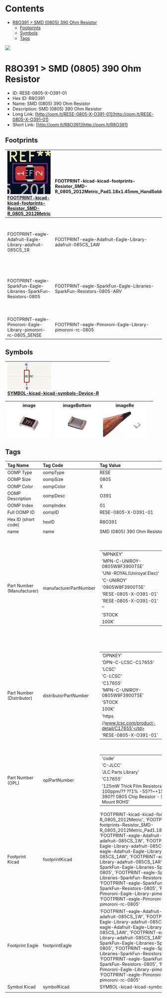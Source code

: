 



Contents
========

* [R8O391 > SMD (0805) 390 Ohm Resistor](#r8o391--smd-0805-390-ohm-resistor)
	* [Footprints](#footprints)
	* [Symbols](#symbols)
	* [Tags](#tags)
  
![][im]
# R8O391 > SMD (0805) 390 Ohm Resistor

- ID: RESE-0805-X-O391-01
- Hex ID: R8O391
- Name: SMD (0805) 390 Ohm Resistor
- Description: SMD (0805) 390 Ohm Resistor
- Long Link: [http://oom.lt/RESE-0805-X-O391-01](http://oom.lt/RESE-0805-X-O391-01)
- Short Link: [http://oom.lt/R8O391](http://oom.lt/R8O391)

## Footprints
  

|[![](https://raw.githubusercontent.com/oomlout/oomlout_OOMP_eda_V2/main/FOOTPRINT/kicad/kicad-footprints/Resistor_SMD/R_0805_2012Metric/image_140.png)<br>FOOTPRINT-kicad-kicad-footprints-Resistor_SMD-R_0805_2012Metric](https://github.com/oomlout/oomlout_OOMP_eda_V2/tree/main/FOOTPRINT/kicad/kicad-footprints/Resistor_SMD/R_0805_2012Metric/)|![]()<br>FOOTPRINT-kicad-kicad-footprints-Resistor_SMD-R_0805_2012Metric_Pad1.18x1.45mm_HandSolder|![]()<br>FOOTPRINT-eagle-Adafruit-Eagle-Library-adafruit-085CS_1W|
| :--- | :--- | :--- |
|![]()<br>FOOTPRINT-eagle-Adafruit-Eagle-Library-adafruit-085CS_1R|![]()<br>FOOTPRINT-eagle-Adafruit-Eagle-Library-adafruit-085CS_1AW|![]()<br>FOOTPRINT-eagle-Adafruit-Eagle-Library-adafruit-085CS_1AR|
|![]()<br>FOOTPRINT-eagle-SparkFun-Eagle-Libraries-SparkFun-Resistors-0805|![]()<br>FOOTPRINT-eagle-SparkFun-Eagle-Libraries-SparkFun-Resistors-0805-ARV|![]()<br>FOOTPRINT-eagle-SparkFun-Eagle-Libraries-SparkFun-Resistors-0805|
|![]()<br>FOOTPRINT-eagle-Pimoroni-Eagle-Library-pimoroni-rc-0805_SENSE|![]()<br>FOOTPRINT-eagle-Pimoroni-Eagle-Library-pimoroni-rc-0805||

## Symbols
  

|[![](https://raw.githubusercontent.com/oomlout/oomlout_OOMP_eda_V2/main/SYMBOL/kicad/kicad-symbols/Device/R/image_140.png)<br>SYMBOL-kicad-kicad-symbols-Device-R](https://github.com/oomlout/oomlout_OOMP_eda_V2/tree/main/SYMBOL/kicad/kicad-symbols/Device/R/)|||
| :--- | :--- | :--- |
  

|image<br>[![](https://raw.githubusercontent.com/oomlout/oomlout_OOMP_parts_V2/main/RESE/0805/X/O391/01/image_140.jpg)](https://github.com/oomlout/oomlout_OOMP_parts_V2/tree/main/RESE/0805/X/O391/01/image.jpg)|imageBottom<br>[![](https://raw.githubusercontent.com/oomlout/oomlout_OOMP_parts_V2/main/RESE/0805/X/O391/01/image_BOTTOM_140.jpg)](https://github.com/oomlout/oomlout_OOMP_parts_V2/tree/main/RESE/0805/X/O391/01/image_BOTTOM.jpg)|imageRe<br>[![](https://raw.githubusercontent.com/oomlout/oomlout_OOMP_parts_V2/main/RESE/0805/X/O391/01/image_RE_140.jpg)](https://github.com/oomlout/oomlout_OOMP_parts_V2/tree/main/RESE/0805/X/O391/01/image_RE.jpg)||
| :---: | :---: | :---: | :---: |

## Tags
  

|Tag Name|Tag Code|Tag Value|
| :--- | :--- | :--- |
|OOMP Type|oompType|RESE|
|OOMP Size|oompSize|0805|
|OOMP Color|oompColor|X|
|OOMP Description|oompDesc|O391|
|OOMP Index|oompIndex|01|
|Full OOMP ID|oompID|RESE-0805-X-O391-01|
|Hex ID (short code)|hexID|R8O391|
|name|name|SMD (0805) 390 Ohm Resistor|
|Part Number (Manufacturer)|manufacturerPartNumber|<table><tr><td>'MPNKEY'</td></tr><tr><td> 'MPN-C-UNIROY-0805W8F3900T5E'</td><td> 'MANUFACTURER'</td></tr><tr><td> 'UNI-ROYAL(Uniroyal Elec)'</td><td> 'MANUCODE'</td></tr><tr><td> 'C-UNIROY'</td><td> 'MPN'</td></tr><tr><td> '0805W8F3900T5E'</td><td> 'OOMPIDPARTIAL'</td></tr><tr><td> 'RESE-0805-X-O391-01'</td><td> 'OOMPID'</td></tr><tr><td> 'RESE-0805-X-O391-01'</td><td> 'LINK'</td></tr><tr><td> ''</td><td> 'tags'</td></tr><tr><td> 'STOCK</td></tr><tr><td>100K'</td></tr></table></td><td> <table><tr><td>'MPNKEY'</td></tr><tr><td> 'MPN-C-UNIROY-0805W8J0391T5E'</td><td> 'MANUFACTURER'</td></tr><tr><td> 'UNI-ROYAL(Uniroyal Elec)'</td><td> 'MANUCODE'</td></tr><tr><td> 'C-UNIROY'</td><td> 'MPN'</td></tr><tr><td> '0805W8J0391T5E'</td><td> 'OOMPIDPARTIAL'</td></tr><tr><td> 'RESE-0805-X-O391-01'</td><td> 'OOMPID'</td></tr><tr><td> 'RESE-0805-X-O391-01'</td><td> 'LINK'</td></tr><tr><td> ''</td><td> 'tags'</td></tr><tr><td> 'STOCK</td></tr><tr><td>10K'</td></tr></table></td><td> <table><tr><td>'MPNKEY'</td></tr><tr><td> 'MPN-C-LIZELE-CR0805J80391G'</td><td> 'MANUFACTURER'</td></tr><tr><td> 'LIZ Elec'</td><td> 'MANUCODE'</td></tr><tr><td> 'C-LIZELE'</td><td> 'MPN'</td></tr><tr><td> 'CR0805J80391G'</td><td> 'OOMPIDPARTIAL'</td></tr><tr><td> 'RESE-0805-X-O391-01'</td><td> 'OOMPID'</td></tr><tr><td> 'RESE-0805-X-O391-01'</td><td> 'LINK'</td></tr><tr><td> ''</td><td> 'tags'</td></tr><tr><td> </td></tr></table></td><td> <table><tr><td>'MPNKEY'</td></tr><tr><td> 'MPN-C-RALEC-RTT053900FTP'</td><td> 'MANUFACTURER'</td></tr><tr><td> 'RALEC'</td><td> 'MANUCODE'</td></tr><tr><td> 'C-RALEC'</td><td> 'MPN'</td></tr><tr><td> 'RTT053900FTP'</td><td> 'OOMPIDPARTIAL'</td></tr><tr><td> 'RESE-0805-X-O391-01'</td><td> 'OOMPID'</td></tr><tr><td> 'RESE-0805-X-O391-01'</td><td> 'LINK'</td></tr><tr><td> ''</td><td> 'tags'</td></tr><tr><td> 'STOCK</td></tr><tr><td>1K'</td></tr></table></td><td> <table><tr><td>'MPNKEY'</td></tr><tr><td> 'MPN-C-RALEC-RTT05391JTP'</td><td> 'MANUFACTURER'</td></tr><tr><td> 'RALEC'</td><td> 'MANUCODE'</td></tr><tr><td> 'C-RALEC'</td><td> 'MPN'</td></tr><tr><td> 'RTT05391JTP'</td><td> 'OOMPIDPARTIAL'</td></tr><tr><td> 'RESE-0805-X-O391-01'</td><td> 'OOMPID'</td></tr><tr><td> 'RESE-0805-X-O391-01'</td><td> 'LINK'</td></tr><tr><td> ''</td><td> 'tags'</td></tr><tr><td> 'STOCK</td></tr><tr><td>1K'</td></tr></table></td><td> <table><tr><td>'MPNKEY'</td></tr><tr><td> 'MPN-C-YAGEO-RC0805FR-07390RL'</td><td> 'MANUFACTURER'</td></tr><tr><td> 'YAGEO'</td><td> 'MANUCODE'</td></tr><tr><td> 'C-YAGEO'</td><td> 'MPN'</td></tr><tr><td> 'RC0805FR-07390RL'</td><td> 'OOMPIDPARTIAL'</td></tr><tr><td> 'RESE-0805-X-O391-01'</td><td> 'OOMPID'</td></tr><tr><td> 'RESE-0805-X-O391-01'</td><td> 'LINK'</td></tr><tr><td> ''</td><td> 'tags'</td></tr><tr><td> 'STOCK</td></tr><tr><td>1K'</td></tr></table></td><td> <table><tr><td>'MPNKEY'</td></tr><tr><td> 'MPN-C-YAGEO-RC0805JR-07390RL'</td><td> 'MANUFACTURER'</td></tr><tr><td> 'YAGEO'</td><td> 'MANUCODE'</td></tr><tr><td> 'C-YAGEO'</td><td> 'MPN'</td></tr><tr><td> 'RC0805JR-07390RL'</td><td> 'OOMPIDPARTIAL'</td></tr><tr><td> 'RESE-0805-X-O391-01'</td><td> 'OOMPID'</td></tr><tr><td> 'RESE-0805-X-O391-01'</td><td> 'LINK'</td></tr><tr><td> ''</td><td> 'tags'</td></tr><tr><td> </td></tr></table></td><td> <table><tr><td>'MPNKEY'</td></tr><tr><td> 'MPN-C-FHGUAN-RS-05K3900FT'</td><td> 'MANUFACTURER'</td></tr><tr><td> 'FH (Guangdong Fenghua Advanced Tech)'</td><td> 'MANUCODE'</td></tr><tr><td> 'C-FHGUAN'</td><td> 'MPN'</td></tr><tr><td> 'RS-05K3900FT'</td><td> 'OOMPIDPARTIAL'</td></tr><tr><td> 'RESE-0805-X-O391-01'</td><td> 'OOMPID'</td></tr><tr><td> 'RESE-0805-X-O391-01'</td><td> 'LINK'</td></tr><tr><td> ''</td><td> 'tags'</td></tr><tr><td> 'STOCK</td></tr><tr><td>1K'</td></tr></table></td><td> <table><tr><td>'MPNKEY'</td></tr><tr><td> 'MPN-C-TAITEC-RM10FTN3900'</td><td> 'MANUFACTURER'</td></tr><tr><td> 'TA-I Tech'</td><td> 'MANUCODE'</td></tr><tr><td> 'C-TAITEC'</td><td> 'MPN'</td></tr><tr><td> 'RM10FTN3900'</td><td> 'OOMPIDPARTIAL'</td></tr><tr><td> 'RESE-0805-X-O391-01'</td><td> 'OOMPID'</td></tr><tr><td> 'RESE-0805-X-O391-01'</td><td> 'LINK'</td></tr><tr><td> ''</td><td> 'tags'</td></tr><tr><td> 'STOCK</td></tr><tr><td>1K'</td></tr></table></td><td> <table><tr><td>'MPNKEY'</td></tr><tr><td> 'MPN-C-WALSIN-WR08X3900FTL'</td><td> 'MANUFACTURER'</td></tr><tr><td> 'Walsin Tech Corp'</td><td> 'MANUCODE'</td></tr><tr><td> 'C-WALSIN'</td><td> 'MPN'</td></tr><tr><td> 'WR08X3900FTL'</td><td> 'OOMPIDPARTIAL'</td></tr><tr><td> 'RESE-0805-X-O391-01'</td><td> 'OOMPID'</td></tr><tr><td> 'RESE-0805-X-O391-01'</td><td> 'LINK'</td></tr><tr><td> ''</td><td> 'tags'</td></tr><tr><td> 'STOCK</td></tr><tr><td>1K'</td></tr></table></td><td> <table><tr><td>'MPNKEY'</td></tr><tr><td> 'MPN-C-WALSIN-WR08X391JTL'</td><td> 'MANUFACTURER'</td></tr><tr><td> 'Walsin Tech Corp'</td><td> 'MANUCODE'</td></tr><tr><td> 'C-WALSIN'</td><td> 'MPN'</td></tr><tr><td> 'WR08X391JTL'</td><td> 'OOMPIDPARTIAL'</td></tr><tr><td> 'RESE-0805-X-O391-01'</td><td> 'OOMPID'</td></tr><tr><td> 'RESE-0805-X-O391-01'</td><td> 'LINK'</td></tr><tr><td> ''</td><td> 'tags'</td></tr><tr><td> 'STOCK</td></tr><tr><td>1K'</td></tr></table></td><td> <table><tr><td>'MPNKEY'</td></tr><tr><td> 'MPN-C-HKRHON-RCT05390RFLF'</td><td> 'MANUFACTURER'</td></tr><tr><td> 'HKR(Hong Kong Resistors)'</td><td> 'MANUCODE'</td></tr><tr><td> 'C-HKRHON'</td><td> 'MPN'</td></tr><tr><td> 'RCT05390RFLF'</td><td> 'OOMPIDPARTIAL'</td></tr><tr><td> 'RESE-0805-X-O391-01'</td><td> 'OOMPID'</td></tr><tr><td> 'RESE-0805-X-O391-01'</td><td> 'LINK'</td></tr><tr><td> ''</td><td> 'tags'</td></tr><tr><td> </td></tr></table></td><td> <table><tr><td>'MPNKEY'</td></tr><tr><td> 'MPN-C-KOASPE-RN73H2ATTD3900B25'</td><td> 'MANUFACTURER'</td></tr><tr><td> 'KOA Speer Elec'</td><td> 'MANUCODE'</td></tr><tr><td> 'C-KOASPE'</td><td> 'MPN'</td></tr><tr><td> 'RN73H2ATTD3900B25'</td><td> 'OOMPIDPARTIAL'</td></tr><tr><td> 'RESE-0805-X-O391-01'</td><td> 'OOMPID'</td></tr><tr><td> 'RESE-0805-X-O391-01'</td><td> 'LINK'</td></tr><tr><td> ''</td><td> 'tags'</td></tr><tr><td> </td></tr></table></td><td> <table><tr><td>'MPNKEY'</td></tr><tr><td> 'MPN-C-KOASPE-RN732ATTD3900B25'</td><td> 'MANUFACTURER'</td></tr><tr><td> 'KOA Speer Elec'</td><td> 'MANUCODE'</td></tr><tr><td> 'C-KOASPE'</td><td> 'MPN'</td></tr><tr><td> 'RN732ATTD3900B25'</td><td> 'OOMPIDPARTIAL'</td></tr><tr><td> 'RESE-0805-X-O391-01'</td><td> 'OOMPID'</td></tr><tr><td> 'RESE-0805-X-O391-01'</td><td> 'LINK'</td></tr><tr><td> ''</td><td> 'tags'</td></tr><tr><td> </td></tr></table></td><td> <table><tr><td>'MPNKEY'</td></tr><tr><td> 'MPN-C-BOURNS-CR0805-FX-3900ELF'</td><td> 'MANUFACTURER'</td></tr><tr><td> 'BOURNS'</td><td> 'MANUCODE'</td></tr><tr><td> 'C-BOURNS'</td><td> 'MPN'</td></tr><tr><td> 'CR0805-FX-3900ELF'</td><td> 'OOMPIDPARTIAL'</td></tr><tr><td> 'RESE-0805-X-O391-01'</td><td> 'OOMPID'</td></tr><tr><td> 'RESE-0805-X-O391-01'</td><td> 'LINK'</td></tr><tr><td> ''</td><td> 'tags'</td></tr><tr><td> </td></tr></table></td><td> <table><tr><td>'MPNKEY'</td></tr><tr><td> 'MPN-C-VIKING-ARG05FTC3900N'</td><td> 'MANUFACTURER'</td></tr><tr><td> 'Viking Tech'</td><td> 'MANUCODE'</td></tr><tr><td> 'C-VIKING'</td><td> 'MPN'</td></tr><tr><td> 'ARG05FTC3900N'</td><td> 'OOMPIDPARTIAL'</td></tr><tr><td> 'RESE-0805-X-O391-01'</td><td> 'OOMPID'</td></tr><tr><td> 'RESE-0805-X-O391-01'</td><td> 'LINK'</td></tr><tr><td> ''</td><td> 'tags'</td></tr><tr><td> 'STOCK</td></tr><tr><td>10K'</td></tr></table></td><td> <table><tr><td>'MPNKEY'</td></tr><tr><td> 'MPN-C-YAGEO-AC0805FR-07390RL'</td><td> 'MANUFACTURER'</td></tr><tr><td> 'YAGEO'</td><td> 'MANUCODE'</td></tr><tr><td> 'C-YAGEO'</td><td> 'MPN'</td></tr><tr><td> 'AC0805FR-07390RL'</td><td> 'OOMPIDPARTIAL'</td></tr><tr><td> 'RESE-0805-X-O391-01'</td><td> 'OOMPID'</td></tr><tr><td> 'RESE-0805-X-O391-01'</td><td> 'LINK'</td></tr><tr><td> ''</td><td> 'tags'</td></tr><tr><td> 'STOCK</td></tr><tr><td>10K'</td></tr></table></td><td> <table><tr><td>'MPNKEY'</td></tr><tr><td> 'MPN-C-YAGEO-AC0805JR-07390RL'</td><td> 'MANUFACTURER'</td></tr><tr><td> 'YAGEO'</td><td> 'MANUCODE'</td></tr><tr><td> 'C-YAGEO'</td><td> 'MPN'</td></tr><tr><td> 'AC0805JR-07390RL'</td><td> 'OOMPIDPARTIAL'</td></tr><tr><td> 'RESE-0805-X-O391-01'</td><td> 'OOMPID'</td></tr><tr><td> 'RESE-0805-X-O391-01'</td><td> 'LINK'</td></tr><tr><td> ''</td><td> 'tags'</td></tr><tr><td> 'STOCK</td></tr><tr><td>1K'</td></tr></table></td><td> <table><tr><td>'MPNKEY'</td></tr><tr><td> 'MPN-C-MULTIC-MCWF08P3900FTL'</td><td> 'MANUFACTURER'</td></tr><tr><td> 'Multicomp'</td><td> 'MANUCODE'</td></tr><tr><td> 'C-MULTIC'</td><td> 'MPN'</td></tr><tr><td> 'MCWF08P3900FTL'</td><td> 'OOMPIDPARTIAL'</td></tr><tr><td> 'RESE-0805-X-O391-01'</td><td> 'OOMPID'</td></tr><tr><td> 'RESE-0805-X-O391-01'</td><td> 'LINK'</td></tr><tr><td> ''</td><td> 'tags'</td></tr><tr><td> 'STOCK</td></tr><tr><td>1K'</td></tr></table></td><td> <table><tr><td>'MPNKEY'</td></tr><tr><td> 'MPN-C-KOASPE-RK73H2ATTD3900F'</td><td> 'MANUFACTURER'</td></tr><tr><td> 'KOA Speer Elec'</td><td> 'MANUCODE'</td></tr><tr><td> 'C-KOASPE'</td><td> 'MPN'</td></tr><tr><td> 'RK73H2ATTD3900F'</td><td> 'OOMPIDPARTIAL'</td></tr><tr><td> 'RESE-0805-X-O391-01'</td><td> 'OOMPID'</td></tr><tr><td> 'RESE-0805-X-O391-01'</td><td> 'LINK'</td></tr><tr><td> ''</td><td> 'tags'</td></tr><tr><td> </td></tr></table></td><td> <table><tr><td>'MPNKEY'</td></tr><tr><td> 'MPN-C-FHGUAN-RS-05K391JT'</td><td> 'MANUFACTURER'</td></tr><tr><td> 'FH (Guangdong Fenghua Advanced Tech)'</td><td> 'MANUCODE'</td></tr><tr><td> 'C-FHGUAN'</td><td> 'MPN'</td></tr><tr><td> 'RS-05K391JT'</td><td> 'OOMPIDPARTIAL'</td></tr><tr><td> 'RESE-0805-X-O391-01'</td><td> 'OOMPID'</td></tr><tr><td> 'RESE-0805-X-O391-01'</td><td> 'LINK'</td></tr><tr><td> ''</td><td> 'tags'</td></tr><tr><td> </td></tr></table></td><td> <table><tr><td>'MPNKEY'</td></tr><tr><td> 'MPN-C-KOASPE-RK73B2ATTD391J'</td><td> 'MANUFACTURER'</td></tr><tr><td> 'KOA Speer Elec'</td><td> 'MANUCODE'</td></tr><tr><td> 'C-KOASPE'</td><td> 'MPN'</td></tr><tr><td> 'RK73B2ATTD391J'</td><td> 'OOMPIDPARTIAL'</td></tr><tr><td> 'RESE-0805-X-O391-01'</td><td> 'OOMPID'</td></tr><tr><td> 'RESE-0805-X-O391-01'</td><td> 'LINK'</td></tr><tr><td> ''</td><td> 'tags'</td></tr><tr><td> </td></tr></table></td><td> <table><tr><td>'MPNKEY'</td></tr><tr><td> 'MPN-C-TYOHM-RMC08053901%N'</td><td> 'MANUFACTURER'</td></tr><tr><td> 'TyoHM'</td><td> 'MANUCODE'</td></tr><tr><td> 'C-TYOHM'</td><td> 'MPN'</td></tr><tr><td> 'RMC08053901%N'</td><td> 'OOMPIDPARTIAL'</td></tr><tr><td> 'RESE-0805-X-O391-01'</td><td> 'OOMPID'</td></tr><tr><td> 'RESE-0805-X-O391-01'</td><td> 'LINK'</td></tr><tr><td> ''</td><td> 'tags'</td></tr><tr><td> 'STOCK</td></tr><tr><td>1K'</td></tr></table></td><td> <table><tr><td>'MPNKEY'</td></tr><tr><td> 'MPN-C-TYOHM-RMC08053905%N'</td><td> 'MANUFACTURER'</td></tr><tr><td> 'TyoHM'</td><td> 'MANUCODE'</td></tr><tr><td> 'C-TYOHM'</td><td> 'MPN'</td></tr><tr><td> 'RMC08053905%N'</td><td> 'OOMPIDPARTIAL'</td></tr><tr><td> 'RESE-0805-X-O391-01'</td><td> 'OOMPID'</td></tr><tr><td> 'RESE-0805-X-O391-01'</td><td> 'LINK'</td></tr><tr><td> ''</td><td> 'tags'</td></tr><tr><td> </td></tr></table></td><td> <table><tr><td>'MPNKEY'</td></tr><tr><td> 'MPN-C-RESIST-PTFR0805B390RN9'</td><td> 'MANUFACTURER'</td></tr><tr><td> 'Resistor.Today'</td><td> 'MANUCODE'</td></tr><tr><td> 'C-RESIST'</td><td> 'MPN'</td></tr><tr><td> 'PTFR0805B390RN9'</td><td> 'OOMPIDPARTIAL'</td></tr><tr><td> 'RESE-0805-X-O391-01'</td><td> 'OOMPID'</td></tr><tr><td> 'RESE-0805-X-O391-01'</td><td> 'LINK'</td></tr><tr><td> ''</td><td> 'tags'</td></tr><tr><td> 'STOCK</td></tr><tr><td>10K'</td></tr></table></td><td> <table><tr><td>'MPNKEY'</td></tr><tr><td> 'MPN-C-RESIST-AECR0805F390RK9'</td><td> 'MANUFACTURER'</td></tr><tr><td> 'Resistor.Today'</td><td> 'MANUCODE'</td></tr><tr><td> 'C-RESIST'</td><td> 'MPN'</td></tr><tr><td> 'AECR0805F390RK9'</td><td> 'OOMPIDPARTIAL'</td></tr><tr><td> 'RESE-0805-X-O391-01'</td><td> 'OOMPID'</td></tr><tr><td> 'RESE-0805-X-O391-01'</td><td> 'LINK'</td></tr><tr><td> ''</td><td> 'tags'</td></tr><tr><td> </td></tr></table></td><td> <table><tr><td>'MPNKEY'</td></tr><tr><td> 'MPN-C-UNIROY-0805W8D3900T5E'</td><td> 'MANUFACTURER'</td></tr><tr><td> 'UNI-ROYAL(Uniroyal Elec)'</td><td> 'MANUCODE'</td></tr><tr><td> 'C-UNIROY'</td><td> 'MPN'</td></tr><tr><td> '0805W8D3900T5E'</td><td> 'OOMPIDPARTIAL'</td></tr><tr><td> 'RESE-0805-X-O391-01'</td><td> 'OOMPID'</td></tr><tr><td> 'RESE-0805-X-O391-01'</td><td> 'LINK'</td></tr><tr><td> ''</td><td> 'tags'</td></tr><tr><td> </td></tr></table></td><td> <table><tr><td>'MPNKEY'</td></tr><tr><td> 'MPN-C-PANASO-ERJ6ENF3900V'</td><td> 'MANUFACTURER'</td></tr><tr><td> 'PANASONIC'</td><td> 'MANUCODE'</td></tr><tr><td> 'C-PANASO'</td><td> 'MPN'</td></tr><tr><td> 'ERJ6ENF3900V'</td><td> 'OOMPIDPARTIAL'</td></tr><tr><td> 'RESE-0805-X-O391-01'</td><td> 'OOMPID'</td></tr><tr><td> 'RESE-0805-X-O391-01'</td><td> 'LINK'</td></tr><tr><td> ''</td><td> 'tags'</td></tr><tr><td> 'STOCK</td></tr><tr><td>10K'</td></tr></table></td><td> <table><tr><td>'MPNKEY'</td></tr><tr><td> 'MPN-C-PANASO-ERJ6GEYJ391V'</td><td> 'MANUFACTURER'</td></tr><tr><td> 'PANASONIC'</td><td> 'MANUCODE'</td></tr><tr><td> 'C-PANASO'</td><td> 'MPN'</td></tr><tr><td> 'ERJ6GEYJ391V'</td><td> 'OOMPIDPARTIAL'</td></tr><tr><td> 'RESE-0805-X-O391-01'</td><td> 'OOMPID'</td></tr><tr><td> 'RESE-0805-X-O391-01'</td><td> 'LINK'</td></tr><tr><td> ''</td><td> 'tags'</td></tr><tr><td> 'STOCK</td></tr><tr><td>1K'</td></tr></table></td><td> <table><tr><td>'MPNKEY'</td></tr><tr><td> 'MPN-C-VIKING-CR-05JL7--390R'</td><td> 'MANUFACTURER'</td></tr><tr><td> 'Viking Tech'</td><td> 'MANUCODE'</td></tr><tr><td> 'C-VIKING'</td><td> 'MPN'</td></tr><tr><td> 'CR-05JL7--390R'</td><td> 'OOMPIDPARTIAL'</td></tr><tr><td> 'RESE-0805-X-O391-01'</td><td> 'OOMPID'</td></tr><tr><td> 'RESE-0805-X-O391-01'</td><td> 'LINK'</td></tr><tr><td> ''</td><td> 'tags'</td></tr><tr><td> </td></tr></table></td><td> <table><tr><td>'MPNKEY'</td></tr><tr><td> 'MPN-C-PANASO-ERA6AEB391V'</td><td> 'MANUFACTURER'</td></tr><tr><td> 'PANASONIC'</td><td> 'MANUCODE'</td></tr><tr><td> 'C-PANASO'</td><td> 'MPN'</td></tr><tr><td> 'ERA6AEB391V'</td><td> 'OOMPIDPARTIAL'</td></tr><tr><td> 'RESE-0805-X-O391-01'</td><td> 'OOMPID'</td></tr><tr><td> 'RESE-0805-X-O391-01'</td><td> 'LINK'</td></tr><tr><td> ''</td><td> 'tags'</td></tr><tr><td> </td></tr></table></td><td> <table><tr><td>'MPNKEY'</td></tr><tr><td> 'MPN-C-PANASO-ERJP06J391V'</td><td> 'MANUFACTURER'</td></tr><tr><td> 'PANASONIC'</td><td> 'MANUCODE'</td></tr><tr><td> 'C-PANASO'</td><td> 'MPN'</td></tr><tr><td> 'ERJP06J391V'</td><td> 'OOMPIDPARTIAL'</td></tr><tr><td> 'RESE-0805-X-O391-01'</td><td> 'OOMPID'</td></tr><tr><td> 'RESE-0805-X-O391-01'</td><td> 'LINK'</td></tr><tr><td> ''</td><td> 'tags'</td></tr><tr><td> </td></tr></table></td><td> <table><tr><td>'MPNKEY'</td></tr><tr><td> 'MPN-C-PANASO-ERJP06F3900V'</td><td> 'MANUFACTURER'</td></tr><tr><td> 'PANASONIC'</td><td> 'MANUCODE'</td></tr><tr><td> 'C-PANASO'</td><td> 'MPN'</td></tr><tr><td> 'ERJP06F3900V'</td><td> 'OOMPIDPARTIAL'</td></tr><tr><td> 'RESE-0805-X-O391-01'</td><td> 'OOMPID'</td></tr><tr><td> 'RESE-0805-X-O391-01'</td><td> 'LINK'</td></tr><tr><td> ''</td><td> 'tags'</td></tr><tr><td> </td></tr></table></td><td> <table><tr><td>'MPNKEY'</td></tr><tr><td> 'MPN-C-PANASO-ERA6VEB3900V'</td><td> 'MANUFACTURER'</td></tr><tr><td> 'PANASONIC'</td><td> 'MANUCODE'</td></tr><tr><td> 'C-PANASO'</td><td> 'MPN'</td></tr><tr><td> 'ERA6VEB3900V'</td><td> 'OOMPIDPARTIAL'</td></tr><tr><td> 'RESE-0805-X-O391-01'</td><td> 'OOMPID'</td></tr><tr><td> 'RESE-0805-X-O391-01'</td><td> 'LINK'</td></tr><tr><td> ''</td><td> 'tags'</td></tr><tr><td> 'STOCK</td></tr><tr><td>1K'</td></tr></table></td><td> <table><tr><td>'MPNKEY'</td></tr><tr><td> 'MPN-C-PANASO-ERJU6RD3900V'</td><td> 'MANUFACTURER'</td></tr><tr><td> 'PANASONIC'</td><td> 'MANUCODE'</td></tr><tr><td> 'C-PANASO'</td><td> 'MPN'</td></tr><tr><td> 'ERJU6RD3900V'</td><td> 'OOMPIDPARTIAL'</td></tr><tr><td> 'RESE-0805-X-O391-01'</td><td> 'OOMPID'</td></tr><tr><td> 'RESE-0805-X-O391-01'</td><td> 'LINK'</td></tr><tr><td> ''</td><td> 'tags'</td></tr><tr><td> </td></tr></table></td><td> <table><tr><td>'MPNKEY'</td></tr><tr><td> 'MPN-C-VISHAY-CRCW0805390RFKEA'</td><td> 'MANUFACTURER'</td></tr><tr><td> 'Vishay Intertech'</td><td> 'MANUCODE'</td></tr><tr><td> 'C-VISHAY'</td><td> 'MPN'</td></tr><tr><td> 'CRCW0805390RFKEA'</td><td> 'OOMPIDPARTIAL'</td></tr><tr><td> 'RESE-0805-X-O391-01'</td><td> 'OOMPID'</td></tr><tr><td> 'RESE-0805-X-O391-01'</td><td> 'LINK'</td></tr><tr><td> ''</td><td> 'tags'</td></tr><tr><td> </td></tr></table></td><td> <table><tr><td>'MPNKEY'</td></tr><tr><td> 'MPN-C-UNIROY-NQ05W8J0391T5E'</td><td> 'MANUFACTURER'</td></tr><tr><td> 'UNI-ROYAL(Uniroyal Elec)'</td><td> 'MANUCODE'</td></tr><tr><td> 'C-UNIROY'</td><td> 'MPN'</td></tr><tr><td> 'NQ05W8J0391T5E'</td><td> 'OOMPIDPARTIAL'</td></tr><tr><td> 'RESE-0805-X-O391-01'</td><td> 'OOMPID'</td></tr><tr><td> 'RESE-0805-X-O391-01'</td><td> 'LINK'</td></tr><tr><td> ''</td><td> 'tags'</td></tr><tr><td> </td></tr></table></td><td> <table><tr><td>'MPNKEY'</td></tr><tr><td> 'MPN-C-PANASO-ERJ-U06J391V'</td><td> 'MANUFACTURER'</td></tr><tr><td> 'PANASONIC'</td><td> 'MANUCODE'</td></tr><tr><td> 'C-PANASO'</td><td> 'MPN'</td></tr><tr><td> 'ERJ-U06J391V'</td><td> 'OOMPIDPARTIAL'</td></tr><tr><td> 'RESE-0805-X-O391-01'</td><td> 'OOMPID'</td></tr><tr><td> 'RESE-0805-X-O391-01'</td><td> 'LINK'</td></tr><tr><td> ''</td><td> 'tags'</td></tr><tr><td> </td></tr></table></td><td> <table><tr><td>'MPNKEY'</td></tr><tr><td> 'MPN-C-VISHAY-TNPW0805390RBETA'</td><td> 'MANUFACTURER'</td></tr><tr><td> 'Vishay Intertech'</td><td> 'MANUCODE'</td></tr><tr><td> 'C-VISHAY'</td><td> 'MPN'</td></tr><tr><td> 'TNPW0805390RBETA'</td><td> 'OOMPIDPARTIAL'</td></tr><tr><td> 'RESE-0805-X-O391-01'</td><td> 'OOMPID'</td></tr><tr><td> 'RESE-0805-X-O391-01'</td><td> 'LINK'</td></tr><tr><td> ''</td><td> 'tags'</td></tr><tr><td> </td></tr></table></td><td> <table><tr><td>'MPNKEY'</td></tr><tr><td> 'MPN-C-YAGEO-RT0805WRC07390RL'</td><td> 'MANUFACTURER'</td></tr><tr><td> 'YAGEO'</td><td> 'MANUCODE'</td></tr><tr><td> 'C-YAGEO'</td><td> 'MPN'</td></tr><tr><td> 'RT0805WRC07390RL'</td><td> 'OOMPIDPARTIAL'</td></tr><tr><td> 'RESE-0805-X-O391-01'</td><td> 'OOMPID'</td></tr><tr><td> 'RESE-0805-X-O391-01'</td><td> 'LINK'</td></tr><tr><td> ''</td><td> 'tags'</td></tr><tr><td> </td></tr></table></td><td> <table><tr><td>'MPNKEY'</td></tr><tr><td> 'MPN-C-SUSUMU-RG2012N-391-W-T1'</td><td> 'MANUFACTURER'</td></tr><tr><td> 'SUSUMU'</td><td> 'MANUCODE'</td></tr><tr><td> 'C-SUSUMU'</td><td> 'MPN'</td></tr><tr><td> 'RG2012N-391-W-T1'</td><td> 'OOMPIDPARTIAL'</td></tr><tr><td> 'RESE-0805-X-O391-01'</td><td> 'OOMPID'</td></tr><tr><td> 'RESE-0805-X-O391-01'</td><td> 'LINK'</td></tr><tr><td> ''</td><td> 'tags'</td></tr><tr><td> </td></tr></table></td><td> <table><tr><td>'MPNKEY'</td></tr><tr><td> 'MPN-C-SUSUMU-RG2012N-391-W-T5'</td><td> 'MANUFACTURER'</td></tr><tr><td> 'SUSUMU'</td><td> 'MANUCODE'</td></tr><tr><td> 'C-SUSUMU'</td><td> 'MPN'</td></tr><tr><td> 'RG2012N-391-W-T5'</td><td> 'OOMPIDPARTIAL'</td></tr><tr><td> 'RESE-0805-X-O391-01'</td><td> 'OOMPID'</td></tr><tr><td> 'RESE-0805-X-O391-01'</td><td> 'LINK'</td></tr><tr><td> ''</td><td> 'tags'</td></tr><tr><td> </td></tr></table></td><td> <table><tr><td>'MPNKEY'</td></tr><tr><td> 'MPN-C-VISHAY-TNPW0805390RBXTA'</td><td> 'MANUFACTURER'</td></tr><tr><td> 'Vishay Intertech'</td><td> 'MANUCODE'</td></tr><tr><td> 'C-VISHAY'</td><td> 'MPN'</td></tr><tr><td> 'TNPW0805390RBXTA'</td><td> 'OOMPIDPARTIAL'</td></tr><tr><td> 'RESE-0805-X-O391-01'</td><td> 'OOMPID'</td></tr><tr><td> 'RESE-0805-X-O391-01'</td><td> 'LINK'</td></tr><tr><td> ''</td><td> 'tags'</td></tr><tr><td> </td></tr></table></td><td> <table><tr><td>'MPNKEY'</td></tr><tr><td> 'MPN-C-VISHAY-TNPW0805390RBEEN'</td><td> 'MANUFACTURER'</td></tr><tr><td> 'Vishay Intertech'</td><td> 'MANUCODE'</td></tr><tr><td> 'C-VISHAY'</td><td> 'MPN'</td></tr><tr><td> 'TNPW0805390RBEEN'</td><td> 'OOMPIDPARTIAL'</td></tr><tr><td> 'RESE-0805-X-O391-01'</td><td> 'OOMPID'</td></tr><tr><td> 'RESE-0805-X-O391-01'</td><td> 'LINK'</td></tr><tr><td> ''</td><td> 'tags'</td></tr><tr><td> </td></tr></table></td><td> <table><tr><td>'MPNKEY'</td></tr><tr><td> 'MPN-C-VISHAY-CRCW0805390RJNEA'</td><td> 'MANUFACTURER'</td></tr><tr><td> 'Vishay Intertech'</td><td> 'MANUCODE'</td></tr><tr><td> 'C-VISHAY'</td><td> 'MPN'</td></tr><tr><td> 'CRCW0805390RJNEA'</td><td> 'OOMPIDPARTIAL'</td></tr><tr><td> 'RESE-0805-X-O391-01'</td><td> 'OOMPID'</td></tr><tr><td> 'RESE-0805-X-O391-01'</td><td> 'LINK'</td></tr><tr><td> ''</td><td> 'tags'</td></tr><tr><td> </td></tr></table></td><td> <table><tr><td>'MPNKEY'</td></tr><tr><td> 'MPN-C-VISHAY-CRCW0805390RFKEAHP'</td><td> 'MANUFACTURER'</td></tr><tr><td> 'Vishay Intertech'</td><td> 'MANUCODE'</td></tr><tr><td> 'C-VISHAY'</td><td> 'MPN'</td></tr><tr><td> 'CRCW0805390RFKEAHP'</td><td> 'OOMPIDPARTIAL'</td></tr><tr><td> 'RESE-0805-X-O391-01'</td><td> 'OOMPID'</td></tr><tr><td> 'RESE-0805-X-O391-01'</td><td> 'LINK'</td></tr><tr><td> ''</td><td> 'tags'</td></tr><tr><td> </td></tr></table></td><td> <table><tr><td>'MPNKEY'</td></tr><tr><td> 'MPN-C-TECONN-CRGP0805F390R'</td><td> 'MANUFACTURER'</td></tr><tr><td> 'TE Connectivity'</td><td> 'MANUCODE'</td></tr><tr><td> 'C-TECONN'</td><td> 'MPN'</td></tr><tr><td> 'CRGP0805F390R'</td><td> 'OOMPIDPARTIAL'</td></tr><tr><td> 'RESE-0805-X-O391-01'</td><td> 'OOMPID'</td></tr><tr><td> 'RESE-0805-X-O391-01'</td><td> 'LINK'</td></tr><tr><td> ''</td><td> 'tags'</td></tr><tr><td> </td></tr></table></td><td> <table><tr><td>'MPNKEY'</td></tr><tr><td> 'MPN-C-ROHMSE-KTR10EZPF3900'</td><td> 'MANUFACTURER'</td></tr><tr><td> 'ROHM Semicon'</td><td> 'MANUCODE'</td></tr><tr><td> 'C-ROHMSE'</td><td> 'MPN'</td></tr><tr><td> 'KTR10EZPF3900'</td><td> 'OOMPIDPARTIAL'</td></tr><tr><td> 'RESE-0805-X-O391-01'</td><td> 'OOMPID'</td></tr><tr><td> 'RESE-0805-X-O391-01'</td><td> 'LINK'</td></tr><tr><td> ''</td><td> 'tags'</td></tr><tr><td> </td></tr></table></td><td> <table><tr><td>'MPNKEY'</td></tr><tr><td> 'MPN-C-PANASO-ERJ-PB6D3900V'</td><td> 'MANUFACTURER'</td></tr><tr><td> 'PANASONIC'</td><td> 'MANUCODE'</td></tr><tr><td> 'C-PANASO'</td><td> 'MPN'</td></tr><tr><td> 'ERJ-PB6D3900V'</td><td> 'OOMPIDPARTIAL'</td></tr><tr><td> 'RESE-0805-X-O391-01'</td><td> 'OOMPID'</td></tr><tr><td> 'RESE-0805-X-O391-01'</td><td> 'LINK'</td></tr><tr><td> ''</td><td> 'tags'</td></tr><tr><td> </td></tr></table></td><td> <table><tr><td>'MPNKEY'</td></tr><tr><td> 'MPN-C-PANASO-ERJ-PB6B3900V'</td><td> 'MANUFACTURER'</td></tr><tr><td> 'PANASONIC'</td><td> 'MANUCODE'</td></tr><tr><td> 'C-PANASO'</td><td> 'MPN'</td></tr><tr><td> 'ERJ-PB6B3900V'</td><td> 'OOMPIDPARTIAL'</td></tr><tr><td> 'RESE-0805-X-O391-01'</td><td> 'OOMPID'</td></tr><tr><td> 'RESE-0805-X-O391-01'</td><td> 'LINK'</td></tr><tr><td> ''</td><td> 'tags'</td></tr><tr><td> </td></tr></table></td><td> <table><tr><td>'MPNKEY'</td></tr><tr><td> 'MPN-C-PANASO-ERJ-P06D3900V'</td><td> 'MANUFACTURER'</td></tr><tr><td> 'PANASONIC'</td><td> 'MANUCODE'</td></tr><tr><td> 'C-PANASO'</td><td> 'MPN'</td></tr><tr><td> 'ERJ-P06D3900V'</td><td> 'OOMPIDPARTIAL'</td></tr><tr><td> 'RESE-0805-X-O391-01'</td><td> 'OOMPID'</td></tr><tr><td> 'RESE-0805-X-O391-01'</td><td> 'LINK'</td></tr><tr><td> ''</td><td> 'tags'</td></tr><tr><td> </td></tr></table></td><td> <table><tr><td>'MPNKEY'</td></tr><tr><td> 'MPN-C-VISHAY-TNPW0805390RBEEA'</td><td> 'MANUFACTURER'</td></tr><tr><td> 'Vishay Intertech'</td><td> 'MANUCODE'</td></tr><tr><td> 'C-VISHAY'</td><td> 'MPN'</td></tr><tr><td> 'TNPW0805390RBEEA'</td><td> 'OOMPIDPARTIAL'</td></tr><tr><td> 'RESE-0805-X-O391-01'</td><td> 'OOMPID'</td></tr><tr><td> 'RESE-0805-X-O391-01'</td><td> 'LINK'</td></tr><tr><td> ''</td><td> 'tags'</td></tr><tr><td> </td></tr></table></td><td> <table><tr><td>'MPNKEY'</td></tr><tr><td> 'MPN-C-ROHMSE-ESR10EZPJ391'</td><td> 'MANUFACTURER'</td></tr><tr><td> 'ROHM Semicon'</td><td> 'MANUCODE'</td></tr><tr><td> 'C-ROHMSE'</td><td> 'MPN'</td></tr><tr><td> 'ESR10EZPJ391'</td><td> 'OOMPIDPARTIAL'</td></tr><tr><td> 'RESE-0805-X-O391-01'</td><td> 'OOMPID'</td></tr><tr><td> 'RESE-0805-X-O391-01'</td><td> 'LINK'</td></tr><tr><td> ''</td><td> 'tags'</td></tr><tr><td> </td></tr></table></td><td> <table><tr><td>'MPNKEY'</td></tr><tr><td> 'MPN-C-PANASO-ERA-6AED391V'</td><td> 'MANUFACTURER'</td></tr><tr><td> 'PANASONIC'</td><td> 'MANUCODE'</td></tr><tr><td> 'C-PANASO'</td><td> 'MPN'</td></tr><tr><td> 'ERA-6AED391V'</td><td> 'OOMPIDPARTIAL'</td></tr><tr><td> 'RESE-0805-X-O391-01'</td><td> 'OOMPID'</td></tr><tr><td> 'RESE-0805-X-O391-01'</td><td> 'LINK'</td></tr><tr><td> ''</td><td> 'tags'</td></tr><tr><td> </td></tr></table></td><td> <table><tr><td>'MPNKEY'</td></tr><tr><td> 'MPN-C-TECONN-CRGH0805J390R'</td><td> 'MANUFACTURER'</td></tr><tr><td> 'TE Connectivity'</td><td> 'MANUCODE'</td></tr><tr><td> 'C-TECONN'</td><td> 'MPN'</td></tr><tr><td> 'CRGH0805J390R'</td><td> 'OOMPIDPARTIAL'</td></tr><tr><td> 'RESE-0805-X-O391-01'</td><td> 'OOMPID'</td></tr><tr><td> 'RESE-0805-X-O391-01'</td><td> 'LINK'</td></tr><tr><td> ''</td><td> 'tags'</td></tr><tr><td> </td></tr></table></td><td> <table><tr><td>'MPNKEY'</td></tr><tr><td> 'MPN-C-YAGEO-AA0805JR-07390RL'</td><td> 'MANUFACTURER'</td></tr><tr><td> 'YAGEO'</td><td> 'MANUCODE'</td></tr><tr><td> 'C-YAGEO'</td><td> 'MPN'</td></tr><tr><td> 'AA0805JR-07390RL'</td><td> 'OOMPIDPARTIAL'</td></tr><tr><td> 'RESE-0805-X-O391-01'</td><td> 'OOMPID'</td></tr><tr><td> 'RESE-0805-X-O391-01'</td><td> 'LINK'</td></tr><tr><td> ''</td><td> 'tags'</td></tr><tr><td> </td></tr></table></td><td> <table><tr><td>'MPNKEY'</td></tr><tr><td> 'MPN-C-YAGEO-AT0805DRE07390RL'</td><td> 'MANUFACTURER'</td></tr><tr><td> 'YAGEO'</td><td> 'MANUCODE'</td></tr><tr><td> 'C-YAGEO'</td><td> 'MPN'</td></tr><tr><td> 'AT0805DRE07390RL'</td><td> 'OOMPIDPARTIAL'</td></tr><tr><td> 'RESE-0805-X-O391-01'</td><td> 'OOMPID'</td></tr><tr><td> 'RESE-0805-X-O391-01'</td><td> 'LINK'</td></tr><tr><td> ''</td><td> 'tags'</td></tr><tr><td> </td></tr></table></td><td> <table><tr><td>'MPNKEY'</td></tr><tr><td> 'MPN-C-OHMITE-ACPP0805 390R B'</td><td> 'MANUFACTURER'</td></tr><tr><td> 'Ohmite'</td><td> 'MANUCODE'</td></tr><tr><td> 'C-OHMITE'</td><td> 'MPN'</td></tr><tr><td> 'ACPP0805 390R B'</td><td> 'OOMPIDPARTIAL'</td></tr><tr><td> 'RESE-0805-X-O391-01'</td><td> 'OOMPID'</td></tr><tr><td> 'RESE-0805-X-O391-01'</td><td> 'LINK'</td></tr><tr><td> ''</td><td> 'tags'</td></tr><tr><td> </td></tr></table>|
|Part Number (Distributor)|distributorPartNumber|<table><tr><td>'DPNKEY'</td></tr><tr><td> 'DPN-C-LCSC-C17655'</td><td> 'DISTRIBUTOR'</td></tr><tr><td> 'LCSC'</td><td> 'DISTRCODE'</td></tr><tr><td> 'C-LCSC'</td><td> 'DPN'</td></tr><tr><td> 'C17655'</td><td> 'MPN'</td></tr><tr><td> 'MPN-C-UNIROY-0805W8F3900T5E'</td><td> 'TAGS'</td></tr><tr><td> 'STOCK</td></tr><tr><td>100K'</td><td> 'LINK'</td></tr><tr><td> 'https</td></tr><tr><td>//www.lcsc.com/product-detail/C17655'</td><td> 'OOMPID'</td></tr><tr><td> 'RESE-0805-X-O391-01'</td></tr></table></td><td> <table><tr><td>'DPNKEY'</td></tr><tr><td> 'DPN-C-LCSC-C25310'</td><td> 'DISTRIBUTOR'</td></tr><tr><td> 'LCSC'</td><td> 'DISTRCODE'</td></tr><tr><td> 'C-LCSC'</td><td> 'DPN'</td></tr><tr><td> 'C25310'</td><td> 'MPN'</td></tr><tr><td> 'MPN-C-UNIROY-0805W8J0391T5E'</td><td> 'TAGS'</td></tr><tr><td> 'STOCK</td></tr><tr><td>10K'</td><td> 'LINK'</td></tr><tr><td> 'https</td></tr><tr><td>//www.lcsc.com/product-detail/C25310'</td><td> 'OOMPID'</td></tr><tr><td> 'RESE-0805-X-O391-01'</td></tr></table></td><td> <table><tr><td>'DPNKEY'</td></tr><tr><td> 'DPN-C-LCSC-C102005'</td><td> 'DISTRIBUTOR'</td></tr><tr><td> 'LCSC'</td><td> 'DISTRCODE'</td></tr><tr><td> 'C-LCSC'</td><td> 'DPN'</td></tr><tr><td> 'C102005'</td><td> 'MPN'</td></tr><tr><td> 'MPN-C-LIZELE-CR0805J80391G'</td><td> 'TAGS'</td></tr><tr><td> </td><td> 'LINK'</td></tr><tr><td> 'https</td></tr><tr><td>//www.lcsc.com/product-detail/C102005'</td><td> 'OOMPID'</td></tr><tr><td> 'RESE-0805-X-O391-01'</td></tr></table></td><td> <table><tr><td>'DPNKEY'</td></tr><tr><td> 'DPN-C-LCSC-C104278'</td><td> 'DISTRIBUTOR'</td></tr><tr><td> 'LCSC'</td><td> 'DISTRCODE'</td></tr><tr><td> 'C-LCSC'</td><td> 'DPN'</td></tr><tr><td> 'C104278'</td><td> 'MPN'</td></tr><tr><td> 'MPN-C-RALEC-RTT053900FTP'</td><td> 'TAGS'</td></tr><tr><td> 'STOCK</td></tr><tr><td>1K'</td><td> 'LINK'</td></tr><tr><td> 'https</td></tr><tr><td>//www.lcsc.com/product-detail/C104278'</td><td> 'OOMPID'</td></tr><tr><td> 'RESE-0805-X-O391-01'</td></tr></table></td><td> <table><tr><td>'DPNKEY'</td></tr><tr><td> 'DPN-C-LCSC-C104284'</td><td> 'DISTRIBUTOR'</td></tr><tr><td> 'LCSC'</td><td> 'DISTRCODE'</td></tr><tr><td> 'C-LCSC'</td><td> 'DPN'</td></tr><tr><td> 'C104284'</td><td> 'MPN'</td></tr><tr><td> 'MPN-C-RALEC-RTT05391JTP'</td><td> 'TAGS'</td></tr><tr><td> 'STOCK</td></tr><tr><td>1K'</td><td> 'LINK'</td></tr><tr><td> 'https</td></tr><tr><td>//www.lcsc.com/product-detail/C104284'</td><td> 'OOMPID'</td></tr><tr><td> 'RESE-0805-X-O391-01'</td></tr></table></td><td> <table><tr><td>'DPNKEY'</td></tr><tr><td> 'DPN-C-LCSC-C114543'</td><td> 'DISTRIBUTOR'</td></tr><tr><td> 'LCSC'</td><td> 'DISTRCODE'</td></tr><tr><td> 'C-LCSC'</td><td> 'DPN'</td></tr><tr><td> 'C114543'</td><td> 'MPN'</td></tr><tr><td> 'MPN-C-YAGEO-RC0805FR-07390RL'</td><td> 'TAGS'</td></tr><tr><td> 'STOCK</td></tr><tr><td>1K'</td><td> 'LINK'</td></tr><tr><td> 'https</td></tr><tr><td>//www.lcsc.com/product-detail/C114543'</td><td> 'OOMPID'</td></tr><tr><td> 'RESE-0805-X-O391-01'</td></tr></table></td><td> <table><tr><td>'DPNKEY'</td></tr><tr><td> 'DPN-C-LCSC-C137441'</td><td> 'DISTRIBUTOR'</td></tr><tr><td> 'LCSC'</td><td> 'DISTRCODE'</td></tr><tr><td> 'C-LCSC'</td><td> 'DPN'</td></tr><tr><td> 'C137441'</td><td> 'MPN'</td></tr><tr><td> 'MPN-C-YAGEO-RC0805JR-07390RL'</td><td> 'TAGS'</td></tr><tr><td> </td><td> 'LINK'</td></tr><tr><td> 'https</td></tr><tr><td>//www.lcsc.com/product-detail/C137441'</td><td> 'OOMPID'</td></tr><tr><td> 'RESE-0805-X-O391-01'</td></tr></table></td><td> <table><tr><td>'DPNKEY'</td></tr><tr><td> 'DPN-C-LCSC-C139878'</td><td> 'DISTRIBUTOR'</td></tr><tr><td> 'LCSC'</td><td> 'DISTRCODE'</td></tr><tr><td> 'C-LCSC'</td><td> 'DPN'</td></tr><tr><td> 'C139878'</td><td> 'MPN'</td></tr><tr><td> 'MPN-C-FHGUAN-RS-05K3900FT'</td><td> 'TAGS'</td></tr><tr><td> 'STOCK</td></tr><tr><td>1K'</td><td> 'LINK'</td></tr><tr><td> 'https</td></tr><tr><td>//www.lcsc.com/product-detail/C139878'</td><td> 'OOMPID'</td></tr><tr><td> 'RESE-0805-X-O391-01'</td></tr></table></td><td> <table><tr><td>'DPNKEY'</td></tr><tr><td> 'DPN-C-LCSC-C156150'</td><td> 'DISTRIBUTOR'</td></tr><tr><td> 'LCSC'</td><td> 'DISTRCODE'</td></tr><tr><td> 'C-LCSC'</td><td> 'DPN'</td></tr><tr><td> 'C156150'</td><td> 'MPN'</td></tr><tr><td> 'MPN-C-TAITEC-RM10FTN3900'</td><td> 'TAGS'</td></tr><tr><td> 'STOCK</td></tr><tr><td>1K'</td><td> 'LINK'</td></tr><tr><td> 'https</td></tr><tr><td>//www.lcsc.com/product-detail/C156150'</td><td> 'OOMPID'</td></tr><tr><td> 'RESE-0805-X-O391-01'</td></tr></table></td><td> <table><tr><td>'DPNKEY'</td></tr><tr><td> 'DPN-C-LCSC-C168446'</td><td> 'DISTRIBUTOR'</td></tr><tr><td> 'LCSC'</td><td> 'DISTRCODE'</td></tr><tr><td> 'C-LCSC'</td><td> 'DPN'</td></tr><tr><td> 'C168446'</td><td> 'MPN'</td></tr><tr><td> 'MPN-C-WALSIN-WR08X3900FTL'</td><td> 'TAGS'</td></tr><tr><td> 'STOCK</td></tr><tr><td>1K'</td><td> 'LINK'</td></tr><tr><td> 'https</td></tr><tr><td>//www.lcsc.com/product-detail/C168446'</td><td> 'OOMPID'</td></tr><tr><td> 'RESE-0805-X-O391-01'</td></tr></table></td><td> <table><tr><td>'DPNKEY'</td></tr><tr><td> 'DPN-C-LCSC-C168499'</td><td> 'DISTRIBUTOR'</td></tr><tr><td> 'LCSC'</td><td> 'DISTRCODE'</td></tr><tr><td> 'C-LCSC'</td><td> 'DPN'</td></tr><tr><td> 'C168499'</td><td> 'MPN'</td></tr><tr><td> 'MPN-C-WALSIN-WR08X391JTL'</td><td> 'TAGS'</td></tr><tr><td> 'STOCK</td></tr><tr><td>1K'</td><td> 'LINK'</td></tr><tr><td> 'https</td></tr><tr><td>//www.lcsc.com/product-detail/C168499'</td><td> 'OOMPID'</td></tr><tr><td> 'RESE-0805-X-O391-01'</td></tr></table></td><td> <table><tr><td>'DPNKEY'</td></tr><tr><td> 'DPN-C-LCSC-C178196'</td><td> 'DISTRIBUTOR'</td></tr><tr><td> 'LCSC'</td><td> 'DISTRCODE'</td></tr><tr><td> 'C-LCSC'</td><td> 'DPN'</td></tr><tr><td> 'C178196'</td><td> 'MPN'</td></tr><tr><td> 'MPN-C-HKRHON-RCT05390RFLF'</td><td> 'TAGS'</td></tr><tr><td> </td><td> 'LINK'</td></tr><tr><td> 'https</td></tr><tr><td>//www.lcsc.com/product-detail/C178196'</td><td> 'OOMPID'</td></tr><tr><td> 'RESE-0805-X-O391-01'</td></tr></table></td><td> <table><tr><td>'DPNKEY'</td></tr><tr><td> 'DPN-C-LCSC-C186243'</td><td> 'DISTRIBUTOR'</td></tr><tr><td> 'LCSC'</td><td> 'DISTRCODE'</td></tr><tr><td> 'C-LCSC'</td><td> 'DPN'</td></tr><tr><td> 'C186243'</td><td> 'MPN'</td></tr><tr><td> 'MPN-C-KOASPE-RN73H2ATTD3900B25'</td><td> 'TAGS'</td></tr><tr><td> </td><td> 'LINK'</td></tr><tr><td> 'https</td></tr><tr><td>//www.lcsc.com/product-detail/C186243'</td><td> 'OOMPID'</td></tr><tr><td> 'RESE-0805-X-O391-01'</td></tr></table></td><td> <table><tr><td>'DPNKEY'</td></tr><tr><td> 'DPN-C-LCSC-C186466'</td><td> 'DISTRIBUTOR'</td></tr><tr><td> 'LCSC'</td><td> 'DISTRCODE'</td></tr><tr><td> 'C-LCSC'</td><td> 'DPN'</td></tr><tr><td> 'C186466'</td><td> 'MPN'</td></tr><tr><td> 'MPN-C-KOASPE-RN732ATTD3900B25'</td><td> 'TAGS'</td></tr><tr><td> </td><td> 'LINK'</td></tr><tr><td> 'https</td></tr><tr><td>//www.lcsc.com/product-detail/C186466'</td><td> 'OOMPID'</td></tr><tr><td> 'RESE-0805-X-O391-01'</td></tr></table></td><td> <table><tr><td>'DPNKEY'</td></tr><tr><td> 'DPN-C-LCSC-C204466'</td><td> 'DISTRIBUTOR'</td></tr><tr><td> 'LCSC'</td><td> 'DISTRCODE'</td></tr><tr><td> 'C-LCSC'</td><td> 'DPN'</td></tr><tr><td> 'C204466'</td><td> 'MPN'</td></tr><tr><td> 'MPN-C-BOURNS-CR0805-FX-3900ELF'</td><td> 'TAGS'</td></tr><tr><td> </td><td> 'LINK'</td></tr><tr><td> 'https</td></tr><tr><td>//www.lcsc.com/product-detail/C204466'</td><td> 'OOMPID'</td></tr><tr><td> 'RESE-0805-X-O391-01'</td></tr></table></td><td> <table><tr><td>'DPNKEY'</td></tr><tr><td> 'DPN-C-LCSC-C218544'</td><td> 'DISTRIBUTOR'</td></tr><tr><td> 'LCSC'</td><td> 'DISTRCODE'</td></tr><tr><td> 'C-LCSC'</td><td> 'DPN'</td></tr><tr><td> 'C218544'</td><td> 'MPN'</td></tr><tr><td> 'MPN-C-VIKING-ARG05FTC3900N'</td><td> 'TAGS'</td></tr><tr><td> 'STOCK</td></tr><tr><td>10K'</td><td> 'LINK'</td></tr><tr><td> 'https</td></tr><tr><td>//www.lcsc.com/product-detail/C218544'</td><td> 'OOMPID'</td></tr><tr><td> 'RESE-0805-X-O391-01'</td></tr></table></td><td> <table><tr><td>'DPNKEY'</td></tr><tr><td> 'DPN-C-LCSC-C228782'</td><td> 'DISTRIBUTOR'</td></tr><tr><td> 'LCSC'</td><td> 'DISTRCODE'</td></tr><tr><td> 'C-LCSC'</td><td> 'DPN'</td></tr><tr><td> 'C228782'</td><td> 'MPN'</td></tr><tr><td> 'MPN-C-YAGEO-AC0805FR-07390RL'</td><td> 'TAGS'</td></tr><tr><td> 'STOCK</td></tr><tr><td>10K'</td><td> 'LINK'</td></tr><tr><td> 'https</td></tr><tr><td>//www.lcsc.com/product-detail/C228782'</td><td> 'OOMPID'</td></tr><tr><td> 'RESE-0805-X-O391-01'</td></tr></table></td><td> <table><tr><td>'DPNKEY'</td></tr><tr><td> 'DPN-C-LCSC-C229197'</td><td> 'DISTRIBUTOR'</td></tr><tr><td> 'LCSC'</td><td> 'DISTRCODE'</td></tr><tr><td> 'C-LCSC'</td><td> 'DPN'</td></tr><tr><td> 'C229197'</td><td> 'MPN'</td></tr><tr><td> 'MPN-C-YAGEO-AC0805JR-07390RL'</td><td> 'TAGS'</td></tr><tr><td> 'STOCK</td></tr><tr><td>1K'</td><td> 'LINK'</td></tr><tr><td> 'https</td></tr><tr><td>//www.lcsc.com/product-detail/C229197'</td><td> 'OOMPID'</td></tr><tr><td> 'RESE-0805-X-O391-01'</td></tr></table></td><td> <table><tr><td>'DPNKEY'</td></tr><tr><td> 'DPN-C-LCSC-C241266'</td><td> 'DISTRIBUTOR'</td></tr><tr><td> 'LCSC'</td><td> 'DISTRCODE'</td></tr><tr><td> 'C-LCSC'</td><td> 'DPN'</td></tr><tr><td> 'C241266'</td><td> 'MPN'</td></tr><tr><td> 'MPN-C-MULTIC-MCWF08P3900FTL'</td><td> 'TAGS'</td></tr><tr><td> 'STOCK</td></tr><tr><td>1K'</td><td> 'LINK'</td></tr><tr><td> 'https</td></tr><tr><td>//www.lcsc.com/product-detail/C241266'</td><td> 'OOMPID'</td></tr><tr><td> 'RESE-0805-X-O391-01'</td></tr></table></td><td> <table><tr><td>'DPNKEY'</td></tr><tr><td> 'DPN-C-LCSC-C276227'</td><td> 'DISTRIBUTOR'</td></tr><tr><td> 'LCSC'</td><td> 'DISTRCODE'</td></tr><tr><td> 'C-LCSC'</td><td> 'DPN'</td></tr><tr><td> 'C276227'</td><td> 'MPN'</td></tr><tr><td> 'MPN-C-KOASPE-RK73H2ATTD3900F'</td><td> 'TAGS'</td></tr><tr><td> </td><td> 'LINK'</td></tr><tr><td> 'https</td></tr><tr><td>//www.lcsc.com/product-detail/C276227'</td><td> 'OOMPID'</td></tr><tr><td> 'RESE-0805-X-O391-01'</td></tr></table></td><td> <table><tr><td>'DPNKEY'</td></tr><tr><td> 'DPN-C-LCSC-C294710'</td><td> 'DISTRIBUTOR'</td></tr><tr><td> 'LCSC'</td><td> 'DISTRCODE'</td></tr><tr><td> 'C-LCSC'</td><td> 'DPN'</td></tr><tr><td> 'C294710'</td><td> 'MPN'</td></tr><tr><td> 'MPN-C-FHGUAN-RS-05K391JT'</td><td> 'TAGS'</td></tr><tr><td> </td><td> 'LINK'</td></tr><tr><td> 'https</td></tr><tr><td>//www.lcsc.com/product-detail/C294710'</td><td> 'OOMPID'</td></tr><tr><td> 'RESE-0805-X-O391-01'</td></tr></table></td><td> <table><tr><td>'DPNKEY'</td></tr><tr><td> 'DPN-C-LCSC-C316765'</td><td> 'DISTRIBUTOR'</td></tr><tr><td> 'LCSC'</td><td> 'DISTRCODE'</td></tr><tr><td> 'C-LCSC'</td><td> 'DPN'</td></tr><tr><td> 'C316765'</td><td> 'MPN'</td></tr><tr><td> 'MPN-C-KOASPE-RK73B2ATTD391J'</td><td> 'TAGS'</td></tr><tr><td> </td><td> 'LINK'</td></tr><tr><td> 'https</td></tr><tr><td>//www.lcsc.com/product-detail/C316765'</td><td> 'OOMPID'</td></tr><tr><td> 'RESE-0805-X-O391-01'</td></tr></table></td><td> <table><tr><td>'DPNKEY'</td></tr><tr><td> 'DPN-C-LCSC-C325811'</td><td> 'DISTRIBUTOR'</td></tr><tr><td> 'LCSC'</td><td> 'DISTRCODE'</td></tr><tr><td> 'C-LCSC'</td><td> 'DPN'</td></tr><tr><td> 'C325811'</td><td> 'MPN'</td></tr><tr><td> 'MPN-C-TYOHM-RMC08053901%N'</td><td> 'TAGS'</td></tr><tr><td> 'STOCK</td></tr><tr><td>1K'</td><td> 'LINK'</td></tr><tr><td> 'https</td></tr><tr><td>//www.lcsc.com/product-detail/C325811'</td><td> 'OOMPID'</td></tr><tr><td> 'RESE-0805-X-O391-01'</td></tr></table></td><td> <table><tr><td>'DPNKEY'</td></tr><tr><td> 'DPN-C-LCSC-C325838'</td><td> 'DISTRIBUTOR'</td></tr><tr><td> 'LCSC'</td><td> 'DISTRCODE'</td></tr><tr><td> 'C-LCSC'</td><td> 'DPN'</td></tr><tr><td> 'C325838'</td><td> 'MPN'</td></tr><tr><td> 'MPN-C-TYOHM-RMC08053905%N'</td><td> 'TAGS'</td></tr><tr><td> </td><td> 'LINK'</td></tr><tr><td> 'https</td></tr><tr><td>//www.lcsc.com/product-detail/C325838'</td><td> 'OOMPID'</td></tr><tr><td> 'RESE-0805-X-O391-01'</td></tr></table></td><td> <table><tr><td>'DPNKEY'</td></tr><tr><td> 'DPN-C-LCSC-C351572'</td><td> 'DISTRIBUTOR'</td></tr><tr><td> 'LCSC'</td><td> 'DISTRCODE'</td></tr><tr><td> 'C-LCSC'</td><td> 'DPN'</td></tr><tr><td> 'C351572'</td><td> 'MPN'</td></tr><tr><td> 'MPN-C-RESIST-PTFR0805B390RN9'</td><td> 'TAGS'</td></tr><tr><td> 'STOCK</td></tr><tr><td>10K'</td><td> 'LINK'</td></tr><tr><td> 'https</td></tr><tr><td>//www.lcsc.com/product-detail/C351572'</td><td> 'OOMPID'</td></tr><tr><td> 'RESE-0805-X-O391-01'</td></tr></table></td><td> <table><tr><td>'DPNKEY'</td></tr><tr><td> 'DPN-C-LCSC-C352215'</td><td> 'DISTRIBUTOR'</td></tr><tr><td> 'LCSC'</td><td> 'DISTRCODE'</td></tr><tr><td> 'C-LCSC'</td><td> 'DPN'</td></tr><tr><td> 'C352215'</td><td> 'MPN'</td></tr><tr><td> 'MPN-C-RESIST-AECR0805F390RK9'</td><td> 'TAGS'</td></tr><tr><td> </td><td> 'LINK'</td></tr><tr><td> 'https</td></tr><tr><td>//www.lcsc.com/product-detail/C352215'</td><td> 'OOMPID'</td></tr><tr><td> 'RESE-0805-X-O391-01'</td></tr></table></td><td> <table><tr><td>'DPNKEY'</td></tr><tr><td> 'DPN-C-LCSC-C407453'</td><td> 'DISTRIBUTOR'</td></tr><tr><td> 'LCSC'</td><td> 'DISTRCODE'</td></tr><tr><td> 'C-LCSC'</td><td> 'DPN'</td></tr><tr><td> 'C407453'</td><td> 'MPN'</td></tr><tr><td> 'MPN-C-UNIROY-0805W8D3900T5E'</td><td> 'TAGS'</td></tr><tr><td> </td><td> 'LINK'</td></tr><tr><td> 'https</td></tr><tr><td>//www.lcsc.com/product-detail/C407453'</td><td> 'OOMPID'</td></tr><tr><td> 'RESE-0805-X-O391-01'</td></tr></table></td><td> <table><tr><td>'DPNKEY'</td></tr><tr><td> 'DPN-C-LCSC-C410015'</td><td> 'DISTRIBUTOR'</td></tr><tr><td> 'LCSC'</td><td> 'DISTRCODE'</td></tr><tr><td> 'C-LCSC'</td><td> 'DPN'</td></tr><tr><td> 'C410015'</td><td> 'MPN'</td></tr><tr><td> 'MPN-C-PANASO-ERJ6ENF3900V'</td><td> 'TAGS'</td></tr><tr><td> 'STOCK</td></tr><tr><td>10K'</td><td> 'LINK'</td></tr><tr><td> 'https</td></tr><tr><td>//www.lcsc.com/product-detail/C410015'</td><td> 'OOMPID'</td></tr><tr><td> 'RESE-0805-X-O391-01'</td></tr></table></td><td> <table><tr><td>'DPNKEY'</td></tr><tr><td> 'DPN-C-LCSC-C413177'</td><td> 'DISTRIBUTOR'</td></tr><tr><td> 'LCSC'</td><td> 'DISTRCODE'</td></tr><tr><td> 'C-LCSC'</td><td> 'DPN'</td></tr><tr><td> 'C413177'</td><td> 'MPN'</td></tr><tr><td> 'MPN-C-PANASO-ERJ6GEYJ391V'</td><td> 'TAGS'</td></tr><tr><td> 'STOCK</td></tr><tr><td>1K'</td><td> 'LINK'</td></tr><tr><td> 'https</td></tr><tr><td>//www.lcsc.com/product-detail/C413177'</td><td> 'OOMPID'</td></tr><tr><td> 'RESE-0805-X-O391-01'</td></tr></table></td><td> <table><tr><td>'DPNKEY'</td></tr><tr><td> 'DPN-C-LCSC-C416147'</td><td> 'DISTRIBUTOR'</td></tr><tr><td> 'LCSC'</td><td> 'DISTRCODE'</td></tr><tr><td> 'C-LCSC'</td><td> 'DPN'</td></tr><tr><td> 'C416147'</td><td> 'MPN'</td></tr><tr><td> 'MPN-C-VIKING-CR-05JL7--390R'</td><td> 'TAGS'</td></tr><tr><td> </td><td> 'LINK'</td></tr><tr><td> 'https</td></tr><tr><td>//www.lcsc.com/product-detail/C416147'</td><td> 'OOMPID'</td></tr><tr><td> 'RESE-0805-X-O391-01'</td></tr></table></td><td> <table><tr><td>'DPNKEY'</td></tr><tr><td> 'DPN-C-LCSC-C473278'</td><td> 'DISTRIBUTOR'</td></tr><tr><td> 'LCSC'</td><td> 'DISTRCODE'</td></tr><tr><td> 'C-LCSC'</td><td> 'DPN'</td></tr><tr><td> 'C473278'</td><td> 'MPN'</td></tr><tr><td> 'MPN-C-PANASO-ERA6AEB391V'</td><td> 'TAGS'</td></tr><tr><td> </td><td> 'LINK'</td></tr><tr><td> 'https</td></tr><tr><td>//www.lcsc.com/product-detail/C473278'</td><td> 'OOMPID'</td></tr><tr><td> 'RESE-0805-X-O391-01'</td></tr></table></td><td> <table><tr><td>'DPNKEY'</td></tr><tr><td> 'DPN-C-LCSC-C543454'</td><td> 'DISTRIBUTOR'</td></tr><tr><td> 'LCSC'</td><td> 'DISTRCODE'</td></tr><tr><td> 'C-LCSC'</td><td> 'DPN'</td></tr><tr><td> 'C543454'</td><td> 'MPN'</td></tr><tr><td> 'MPN-C-PANASO-ERJP06J391V'</td><td> 'TAGS'</td></tr><tr><td> </td><td> 'LINK'</td></tr><tr><td> 'https</td></tr><tr><td>//www.lcsc.com/product-detail/C543454'</td><td> 'OOMPID'</td></tr><tr><td> 'RESE-0805-X-O391-01'</td></tr></table></td><td> <table><tr><td>'DPNKEY'</td></tr><tr><td> 'DPN-C-LCSC-C543543'</td><td> 'DISTRIBUTOR'</td></tr><tr><td> 'LCSC'</td><td> 'DISTRCODE'</td></tr><tr><td> 'C-LCSC'</td><td> 'DPN'</td></tr><tr><td> 'C543543'</td><td> 'MPN'</td></tr><tr><td> 'MPN-C-PANASO-ERJP06F3900V'</td><td> 'TAGS'</td></tr><tr><td> </td><td> 'LINK'</td></tr><tr><td> 'https</td></tr><tr><td>//www.lcsc.com/product-detail/C543543'</td><td> 'OOMPID'</td></tr><tr><td> 'RESE-0805-X-O391-01'</td></tr></table></td><td> <table><tr><td>'DPNKEY'</td></tr><tr><td> 'DPN-C-LCSC-C543710'</td><td> 'DISTRIBUTOR'</td></tr><tr><td> 'LCSC'</td><td> 'DISTRCODE'</td></tr><tr><td> 'C-LCSC'</td><td> 'DPN'</td></tr><tr><td> 'C543710'</td><td> 'MPN'</td></tr><tr><td> 'MPN-C-PANASO-ERA6VEB3900V'</td><td> 'TAGS'</td></tr><tr><td> 'STOCK</td></tr><tr><td>1K'</td><td> 'LINK'</td></tr><tr><td> 'https</td></tr><tr><td>//www.lcsc.com/product-detail/C543710'</td><td> 'OOMPID'</td></tr><tr><td> 'RESE-0805-X-O391-01'</td></tr></table></td><td> <table><tr><td>'DPNKEY'</td></tr><tr><td> 'DPN-C-LCSC-C543890'</td><td> 'DISTRIBUTOR'</td></tr><tr><td> 'LCSC'</td><td> 'DISTRCODE'</td></tr><tr><td> 'C-LCSC'</td><td> 'DPN'</td></tr><tr><td> 'C543890'</td><td> 'MPN'</td></tr><tr><td> 'MPN-C-PANASO-ERJU6RD3900V'</td><td> 'TAGS'</td></tr><tr><td> </td><td> 'LINK'</td></tr><tr><td> 'https</td></tr><tr><td>//www.lcsc.com/product-detail/C543890'</td><td> 'OOMPID'</td></tr><tr><td> 'RESE-0805-X-O391-01'</td></tr></table></td><td> <table><tr><td>'DPNKEY'</td></tr><tr><td> 'DPN-C-LCSC-C844620'</td><td> 'DISTRIBUTOR'</td></tr><tr><td> 'LCSC'</td><td> 'DISTRCODE'</td></tr><tr><td> 'C-LCSC'</td><td> 'DPN'</td></tr><tr><td> 'C844620'</td><td> 'MPN'</td></tr><tr><td> 'MPN-C-VISHAY-CRCW0805390RFKEA'</td><td> 'TAGS'</td></tr><tr><td> </td><td> 'LINK'</td></tr><tr><td> 'https</td></tr><tr><td>//www.lcsc.com/product-detail/C844620'</td><td> 'OOMPID'</td></tr><tr><td> 'RESE-0805-X-O391-01'</td></tr></table></td><td> <table><tr><td>'DPNKEY'</td></tr><tr><td> 'DPN-C-LCSC-C965080'</td><td> 'DISTRIBUTOR'</td></tr><tr><td> 'LCSC'</td><td> 'DISTRCODE'</td></tr><tr><td> 'C-LCSC'</td><td> 'DPN'</td></tr><tr><td> 'C965080'</td><td> 'MPN'</td></tr><tr><td> 'MPN-C-UNIROY-NQ05W8J0391T5E'</td><td> 'TAGS'</td></tr><tr><td> </td><td> 'LINK'</td></tr><tr><td> 'https</td></tr><tr><td>//www.lcsc.com/product-detail/C965080'</td><td> 'OOMPID'</td></tr><tr><td> 'RESE-0805-X-O391-01'</td></tr></table></td><td> <table><tr><td>'DPNKEY'</td></tr><tr><td> 'DPN-C-LCSC-C1013106'</td><td> 'DISTRIBUTOR'</td></tr><tr><td> 'LCSC'</td><td> 'DISTRCODE'</td></tr><tr><td> 'C-LCSC'</td><td> 'DPN'</td></tr><tr><td> 'C1013106'</td><td> 'MPN'</td></tr><tr><td> 'MPN-C-PANASO-ERJ-U06J391V'</td><td> 'TAGS'</td></tr><tr><td> </td><td> 'LINK'</td></tr><tr><td> 'https</td></tr><tr><td>//www.lcsc.com/product-detail/C1013106'</td><td> 'OOMPID'</td></tr><tr><td> 'RESE-0805-X-O391-01'</td></tr></table></td><td> <table><tr><td>'DPNKEY'</td></tr><tr><td> 'DPN-C-LCSC-C1722522'</td><td> 'DISTRIBUTOR'</td></tr><tr><td> 'LCSC'</td><td> 'DISTRCODE'</td></tr><tr><td> 'C-LCSC'</td><td> 'DPN'</td></tr><tr><td> 'C1722522'</td><td> 'MPN'</td></tr><tr><td> 'MPN-C-VISHAY-TNPW0805390RBETA'</td><td> 'TAGS'</td></tr><tr><td> </td><td> 'LINK'</td></tr><tr><td> 'https</td></tr><tr><td>//www.lcsc.com/product-detail/C1722522'</td><td> 'OOMPID'</td></tr><tr><td> 'RESE-0805-X-O391-01'</td></tr></table></td><td> <table><tr><td>'DPNKEY'</td></tr><tr><td> 'DPN-C-LCSC-C1723999'</td><td> 'DISTRIBUTOR'</td></tr><tr><td> 'LCSC'</td><td> 'DISTRCODE'</td></tr><tr><td> 'C-LCSC'</td><td> 'DPN'</td></tr><tr><td> 'C1723999'</td><td> 'MPN'</td></tr><tr><td> 'MPN-C-YAGEO-RT0805WRC07390RL'</td><td> 'TAGS'</td></tr><tr><td> </td><td> 'LINK'</td></tr><tr><td> 'https</td></tr><tr><td>//www.lcsc.com/product-detail/C1723999'</td><td> 'OOMPID'</td></tr><tr><td> 'RESE-0805-X-O391-01'</td></tr></table></td><td> <table><tr><td>'DPNKEY'</td></tr><tr><td> 'DPN-C-LCSC-C1725484'</td><td> 'DISTRIBUTOR'</td></tr><tr><td> 'LCSC'</td><td> 'DISTRCODE'</td></tr><tr><td> 'C-LCSC'</td><td> 'DPN'</td></tr><tr><td> 'C1725484'</td><td> 'MPN'</td></tr><tr><td> 'MPN-C-SUSUMU-RG2012N-391-W-T1'</td><td> 'TAGS'</td></tr><tr><td> </td><td> 'LINK'</td></tr><tr><td> 'https</td></tr><tr><td>//www.lcsc.com/product-detail/C1725484'</td><td> 'OOMPID'</td></tr><tr><td> 'RESE-0805-X-O391-01'</td></tr></table></td><td> <table><tr><td>'DPNKEY'</td></tr><tr><td> 'DPN-C-LCSC-C1726511'</td><td> 'DISTRIBUTOR'</td></tr><tr><td> 'LCSC'</td><td> 'DISTRCODE'</td></tr><tr><td> 'C-LCSC'</td><td> 'DPN'</td></tr><tr><td> 'C1726511'</td><td> 'MPN'</td></tr><tr><td> 'MPN-C-SUSUMU-RG2012N-391-W-T5'</td><td> 'TAGS'</td></tr><tr><td> </td><td> 'LINK'</td></tr><tr><td> 'https</td></tr><tr><td>//www.lcsc.com/product-detail/C1726511'</td><td> 'OOMPID'</td></tr><tr><td> 'RESE-0805-X-O391-01'</td></tr></table></td><td> <table><tr><td>'DPNKEY'</td></tr><tr><td> 'DPN-C-LCSC-C1727122'</td><td> 'DISTRIBUTOR'</td></tr><tr><td> 'LCSC'</td><td> 'DISTRCODE'</td></tr><tr><td> 'C-LCSC'</td><td> 'DPN'</td></tr><tr><td> 'C1727122'</td><td> 'MPN'</td></tr><tr><td> 'MPN-C-VISHAY-TNPW0805390RBXTA'</td><td> 'TAGS'</td></tr><tr><td> </td><td> 'LINK'</td></tr><tr><td> 'https</td></tr><tr><td>//www.lcsc.com/product-detail/C1727122'</td><td> 'OOMPID'</td></tr><tr><td> 'RESE-0805-X-O391-01'</td></tr></table></td><td> <table><tr><td>'DPNKEY'</td></tr><tr><td> 'DPN-C-LCSC-C1727209'</td><td> 'DISTRIBUTOR'</td></tr><tr><td> 'LCSC'</td><td> 'DISTRCODE'</td></tr><tr><td> 'C-LCSC'</td><td> 'DPN'</td></tr><tr><td> 'C1727209'</td><td> 'MPN'</td></tr><tr><td> 'MPN-C-VISHAY-TNPW0805390RBEEN'</td><td> 'TAGS'</td></tr><tr><td> </td><td> 'LINK'</td></tr><tr><td> 'https</td></tr><tr><td>//www.lcsc.com/product-detail/C1727209'</td><td> 'OOMPID'</td></tr><tr><td> 'RESE-0805-X-O391-01'</td></tr></table></td><td> <table><tr><td>'DPNKEY'</td></tr><tr><td> 'DPN-C-LCSC-C2079858'</td><td> 'DISTRIBUTOR'</td></tr><tr><td> 'LCSC'</td><td> 'DISTRCODE'</td></tr><tr><td> 'C-LCSC'</td><td> 'DPN'</td></tr><tr><td> 'C2079858'</td><td> 'MPN'</td></tr><tr><td> 'MPN-C-VISHAY-CRCW0805390RJNEA'</td><td> 'TAGS'</td></tr><tr><td> </td><td> 'LINK'</td></tr><tr><td> 'https</td></tr><tr><td>//www.lcsc.com/product-detail/C2079858'</td><td> 'OOMPID'</td></tr><tr><td> 'RESE-0805-X-O391-01'</td></tr></table></td><td> <table><tr><td>'DPNKEY'</td></tr><tr><td> 'DPN-C-LCSC-C2080334'</td><td> 'DISTRIBUTOR'</td></tr><tr><td> 'LCSC'</td><td> 'DISTRCODE'</td></tr><tr><td> 'C-LCSC'</td><td> 'DPN'</td></tr><tr><td> 'C2080334'</td><td> 'MPN'</td></tr><tr><td> 'MPN-C-VISHAY-CRCW0805390RFKEAHP'</td><td> 'TAGS'</td></tr><tr><td> </td><td> 'LINK'</td></tr><tr><td> 'https</td></tr><tr><td>//www.lcsc.com/product-detail/C2080334'</td><td> 'OOMPID'</td></tr><tr><td> 'RESE-0805-X-O391-01'</td></tr></table></td><td> <table><tr><td>'DPNKEY'</td></tr><tr><td> 'DPN-C-LCSC-C2083667'</td><td> 'DISTRIBUTOR'</td></tr><tr><td> 'LCSC'</td><td> 'DISTRCODE'</td></tr><tr><td> 'C-LCSC'</td><td> 'DPN'</td></tr><tr><td> 'C2083667'</td><td> 'MPN'</td></tr><tr><td> 'MPN-C-TECONN-CRGP0805F390R'</td><td> 'TAGS'</td></tr><tr><td> </td><td> 'LINK'</td></tr><tr><td> 'https</td></tr><tr><td>//www.lcsc.com/product-detail/C2083667'</td><td> 'OOMPID'</td></tr><tr><td> 'RESE-0805-X-O391-01'</td></tr></table></td><td> <table><tr><td>'DPNKEY'</td></tr><tr><td> 'DPN-C-LCSC-C2086215'</td><td> 'DISTRIBUTOR'</td></tr><tr><td> 'LCSC'</td><td> 'DISTRCODE'</td></tr><tr><td> 'C-LCSC'</td><td> 'DPN'</td></tr><tr><td> 'C2086215'</td><td> 'MPN'</td></tr><tr><td> 'MPN-C-ROHMSE-KTR10EZPF3900'</td><td> 'TAGS'</td></tr><tr><td> </td><td> 'LINK'</td></tr><tr><td> 'https</td></tr><tr><td>//www.lcsc.com/product-detail/C2086215'</td><td> 'OOMPID'</td></tr><tr><td> 'RESE-0805-X-O391-01'</td></tr></table></td><td> <table><tr><td>'DPNKEY'</td></tr><tr><td> 'DPN-C-LCSC-C2087035'</td><td> 'DISTRIBUTOR'</td></tr><tr><td> 'LCSC'</td><td> 'DISTRCODE'</td></tr><tr><td> 'C-LCSC'</td><td> 'DPN'</td></tr><tr><td> 'C2087035'</td><td> 'MPN'</td></tr><tr><td> 'MPN-C-PANASO-ERJ-PB6D3900V'</td><td> 'TAGS'</td></tr><tr><td> </td><td> 'LINK'</td></tr><tr><td> 'https</td></tr><tr><td>//www.lcsc.com/product-detail/C2087035'</td><td> 'OOMPID'</td></tr><tr><td> 'RESE-0805-X-O391-01'</td></tr></table></td><td> <table><tr><td>'DPNKEY'</td></tr><tr><td> 'DPN-C-LCSC-C2087194'</td><td> 'DISTRIBUTOR'</td></tr><tr><td> 'LCSC'</td><td> 'DISTRCODE'</td></tr><tr><td> 'C-LCSC'</td><td> 'DPN'</td></tr><tr><td> 'C2087194'</td><td> 'MPN'</td></tr><tr><td> 'MPN-C-PANASO-ERJ-PB6B3900V'</td><td> 'TAGS'</td></tr><tr><td> </td><td> 'LINK'</td></tr><tr><td> 'https</td></tr><tr><td>//www.lcsc.com/product-detail/C2087194'</td><td> 'OOMPID'</td></tr><tr><td> 'RESE-0805-X-O391-01'</td></tr></table></td><td> <table><tr><td>'DPNKEY'</td></tr><tr><td> 'DPN-C-LCSC-C2087550'</td><td> 'DISTRIBUTOR'</td></tr><tr><td> 'LCSC'</td><td> 'DISTRCODE'</td></tr><tr><td> 'C-LCSC'</td><td> 'DPN'</td></tr><tr><td> 'C2087550'</td><td> 'MPN'</td></tr><tr><td> 'MPN-C-PANASO-ERJ-P06D3900V'</td><td> 'TAGS'</td></tr><tr><td> </td><td> 'LINK'</td></tr><tr><td> 'https</td></tr><tr><td>//www.lcsc.com/product-detail/C2087550'</td><td> 'OOMPID'</td></tr><tr><td> 'RESE-0805-X-O391-01'</td></tr></table></td><td> <table><tr><td>'DPNKEY'</td></tr><tr><td> 'DPN-C-LCSC-C2088479'</td><td> 'DISTRIBUTOR'</td></tr><tr><td> 'LCSC'</td><td> 'DISTRCODE'</td></tr><tr><td> 'C-LCSC'</td><td> 'DPN'</td></tr><tr><td> 'C2088479'</td><td> 'MPN'</td></tr><tr><td> 'MPN-C-VISHAY-TNPW0805390RBEEA'</td><td> 'TAGS'</td></tr><tr><td> </td><td> 'LINK'</td></tr><tr><td> 'https</td></tr><tr><td>//www.lcsc.com/product-detail/C2088479'</td><td> 'OOMPID'</td></tr><tr><td> 'RESE-0805-X-O391-01'</td></tr></table></td><td> <table><tr><td>'DPNKEY'</td></tr><tr><td> 'DPN-C-LCSC-C2092092'</td><td> 'DISTRIBUTOR'</td></tr><tr><td> 'LCSC'</td><td> 'DISTRCODE'</td></tr><tr><td> 'C-LCSC'</td><td> 'DPN'</td></tr><tr><td> 'C2092092'</td><td> 'MPN'</td></tr><tr><td> 'MPN-C-ROHMSE-ESR10EZPJ391'</td><td> 'TAGS'</td></tr><tr><td> </td><td> 'LINK'</td></tr><tr><td> 'https</td></tr><tr><td>//www.lcsc.com/product-detail/C2092092'</td><td> 'OOMPID'</td></tr><tr><td> 'RESE-0805-X-O391-01'</td></tr></table></td><td> <table><tr><td>'DPNKEY'</td></tr><tr><td> 'DPN-C-LCSC-C2092281'</td><td> 'DISTRIBUTOR'</td></tr><tr><td> 'LCSC'</td><td> 'DISTRCODE'</td></tr><tr><td> 'C-LCSC'</td><td> 'DPN'</td></tr><tr><td> 'C2092281'</td><td> 'MPN'</td></tr><tr><td> 'MPN-C-PANASO-ERA-6AED391V'</td><td> 'TAGS'</td></tr><tr><td> </td><td> 'LINK'</td></tr><tr><td> 'https</td></tr><tr><td>//www.lcsc.com/product-detail/C2092281'</td><td> 'OOMPID'</td></tr><tr><td> 'RESE-0805-X-O391-01'</td></tr></table></td><td> <table><tr><td>'DPNKEY'</td></tr><tr><td> 'DPN-C-LCSC-C2099448'</td><td> 'DISTRIBUTOR'</td></tr><tr><td> 'LCSC'</td><td> 'DISTRCODE'</td></tr><tr><td> 'C-LCSC'</td><td> 'DPN'</td></tr><tr><td> 'C2099448'</td><td> 'MPN'</td></tr><tr><td> 'MPN-C-TECONN-CRGH0805J390R'</td><td> 'TAGS'</td></tr><tr><td> </td><td> 'LINK'</td></tr><tr><td> 'https</td></tr><tr><td>//www.lcsc.com/product-detail/C2099448'</td><td> 'OOMPID'</td></tr><tr><td> 'RESE-0805-X-O391-01'</td></tr></table></td><td> <table><tr><td>'DPNKEY'</td></tr><tr><td> 'DPN-C-LCSC-C2099802'</td><td> 'DISTRIBUTOR'</td></tr><tr><td> 'LCSC'</td><td> 'DISTRCODE'</td></tr><tr><td> 'C-LCSC'</td><td> 'DPN'</td></tr><tr><td> 'C2099802'</td><td> 'MPN'</td></tr><tr><td> 'MPN-C-YAGEO-AA0805JR-07390RL'</td><td> 'TAGS'</td></tr><tr><td> </td><td> 'LINK'</td></tr><tr><td> 'https</td></tr><tr><td>//www.lcsc.com/product-detail/C2099802'</td><td> 'OOMPID'</td></tr><tr><td> 'RESE-0805-X-O391-01'</td></tr></table></td><td> <table><tr><td>'DPNKEY'</td></tr><tr><td> 'DPN-C-LCSC-C2106803'</td><td> 'DISTRIBUTOR'</td></tr><tr><td> 'LCSC'</td><td> 'DISTRCODE'</td></tr><tr><td> 'C-LCSC'</td><td> 'DPN'</td></tr><tr><td> 'C2106803'</td><td> 'MPN'</td></tr><tr><td> 'MPN-C-YAGEO-AT0805DRE07390RL'</td><td> 'TAGS'</td></tr><tr><td> </td><td> 'LINK'</td></tr><tr><td> 'https</td></tr><tr><td>//www.lcsc.com/product-detail/C2106803'</td><td> 'OOMPID'</td></tr><tr><td> 'RESE-0805-X-O391-01'</td></tr></table></td><td> <table><tr><td>'DPNKEY'</td></tr><tr><td> 'DPN-C-LCSC-C2546664'</td><td> 'DISTRIBUTOR'</td></tr><tr><td> 'LCSC'</td><td> 'DISTRCODE'</td></tr><tr><td> 'C-LCSC'</td><td> 'DPN'</td></tr><tr><td> 'C2546664'</td><td> 'MPN'</td></tr><tr><td> 'MPN-C-OHMITE-ACPP0805 390R B'</td><td> 'TAGS'</td></tr><tr><td> </td><td> 'LINK'</td></tr><tr><td> 'https</td></tr><tr><td>//www.lcsc.com/product-detail/C2546664'</td><td> 'OOMPID'</td></tr><tr><td> 'RESE-0805-X-O391-01'</td></tr></table>|
|Part Number (OPL)|oplPartNumber|<table><tr><td>'code'</td></tr><tr><td> 'C-JLCC'</td><td> 'name'</td></tr><tr><td> 'JLC Parts Library'</td><td> 'partID'</td></tr><tr><td> 'C17655'</td><td> 'partName'</td></tr><tr><td> '125mW Thick Film Resistors 150V ??100ppm/?? ??1% -55??~+155?? 390?? 0805  Chip Resistor - Surface Mount ROHS'</td></tr></table>|
|Footprint Kicad|footprintKicad|'FOOTPRINT-kicad-kicad-footprints-Resistor_SMD-R_0805_2012Metric', 'FOOTPRINT-kicad-kicad-footprints-Resistor_SMD-R_0805_2012Metric_Pad1.18x1.45mm_HandSolder', 'FOOTPRINT-eagle-Adafruit-Eagle-Library-adafruit-085CS_1W', 'FOOTPRINT-eagle-Adafruit-Eagle-Library-adafruit-085CS_1R', 'FOOTPRINT-eagle-Adafruit-Eagle-Library-adafruit-085CS_1AW', 'FOOTPRINT-eagle-Adafruit-Eagle-Library-adafruit-085CS_1AR', 'FOOTPRINT-eagle-SparkFun-Eagle-Libraries-SparkFun-Resistors-0805', 'FOOTPRINT-eagle-SparkFun-Eagle-Libraries-SparkFun-Resistors-0805-ARV', 'FOOTPRINT-eagle-SparkFun-Eagle-Libraries-SparkFun-Resistors-0805', 'FOOTPRINT-eagle-Pimoroni-Eagle-Library-pimoroni-rc-0805_SENSE', 'FOOTPRINT-eagle-Pimoroni-Eagle-Library-pimoroni-rc-0805'|
|Footprint Eagle|footprintEagle|'FOOTPRINT-eagle-Adafruit-Eagle-Library-adafruit-085CS_1W', 'FOOTPRINT-eagle-Adafruit-Eagle-Library-adafruit-085CS_1R', 'FOOTPRINT-eagle-Adafruit-Eagle-Library-adafruit-085CS_1AW', 'FOOTPRINT-eagle-Adafruit-Eagle-Library-adafruit-085CS_1AR', 'FOOTPRINT-eagle-SparkFun-Eagle-Libraries-SparkFun-Resistors-0805', 'FOOTPRINT-eagle-SparkFun-Eagle-Libraries-SparkFun-Resistors-0805-ARV', 'FOOTPRINT-eagle-SparkFun-Eagle-Libraries-SparkFun-Resistors-0805', 'FOOTPRINT-eagle-Pimoroni-Eagle-Library-pimoroni-rc-0805_SENSE', 'FOOTPRINT-eagle-Pimoroni-Eagle-Library-pimoroni-rc-0805'|
|Symbol Kicad|symbolKicad|SYMBOL-kicad-kicad-symbols-Device-R|
||||



[im]: image_450.jpg
